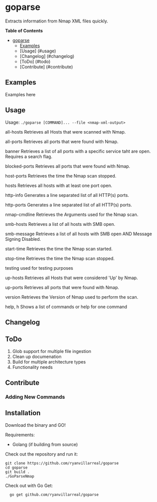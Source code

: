 # goparse
Extracts information from Nmap XML files quickly. 

**Table of Contents**
- [goparse](#goparse)
  - [Examples](#examples)
  - [Usage] (#usage)
  - [Changelog] (#changelog)
  - [ToDo] (#todo)
  - [Contribute] (#contribute)

## Examples

Examples here

## Usage

  Usage: `./goparse [COMMAND]... --file <nmap-xml-output>`
  
   all-hosts      Retrieves all Hosts that were scanned with Nmap.
   
   all-ports      Retrieves all ports that were found with Nmap.
   
   banner         Retrieves a list of all ports with a specific service taht are open. Requires a search flag.
   
   blocked-ports  Retrieves all ports that were found with Nmap.
   
   host-ports     Retrieves the time the Nmap scan stopped.
   
   hosts          Retrieves all hosts with at least one port open.
   
   http-info      Generates a line separated list of all HTTP(s) ports.
   
   http-ports     Generates a line separated list of all HTTP(s) ports.
   
   nmap-cmdline   Retrieves the Arguments used for the Nmap scan.
   
   smb-hosts      Retrieves a list of all hosts with SMB open.
   
   smb-message    Retrieves a list of all hosts with SMB open AND Message Signing Disabled.
   
   start-time     Retrieves the time the Nmap scan started.
   
   stop-time      Retrieves the time the Nmap scan stopped.
   
   testing        used for testing purposes
   
   up-hosts       Retrieves all Hosts that were considered 'Up' by Nmap.
   
   up-ports       Retrieves all ports that were found with Nmap.
   
   version        Retrieves the Version of Nmap used to perform the scan.
   
   help, h        Shows a list of commands or help for one command

  
## Changelog


## ToDo
1. Glob support for multiple file ingestion 
2. Clean up documenation
3. Build for multiple architecture types
4. Functionality needs

## Contribute

### Adding New Commands

## Installation

Download the binary and GO!

Requirements: 
* Golang (if building from source)

Check out the repository and run it: 
  ```
  git clone https://github.com/ryanvillarreal/goparse
  cd goparse
  git build . 
  ./GoParseNmap
  ```
  
Check out with Go Get: 
```
  go get github.com/ryanvillarreal/goparse
 ```
  
